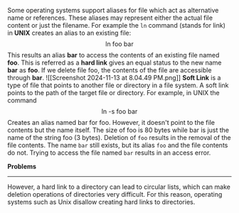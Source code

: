 Some operating systems support aliases for file which act as alternative name or references. These aliases may represent either the actual file content or just the filename. For example the `ln` command (stands for link) in **UNIX** creates an alias to an existing file: 
$$\text{ln foo bar}$$
This results an alias **bar** to access the contents of an existing file named **foo**. This is referred as a **hard link** gives an equal status to the new name **bar** as **foo**. If we delete file foo, the contents of the file are accessible through **bar**. 
![[Screenshot 2024-11-13 at 8.04.49 PM.png]]
**Soft Link** is a type of file that points to another file or directory in a file system. A soft link points to the path of the target file or directory.  For example, in UNIX the command $$\text{ln -s foo bar}$$
Creates an alias named bar for foo. However, it doesn't point to the file contents but the name itself. The size of foo is 80 bytes while bar is just the name of the string foo (3 bytes). Deletion of `foo` results in the removal of the file contents. The name `bar` still exists, but its alias `foo` and the file contents do not. Trying to access the file named `bar` results in an access error.

**Problems**
___
However, a hard link to a directory can lead to circular lists, which can make deletion operations of directories very difficult. For this reason, operating systems such as Unix disallow creating hard links to directories.




